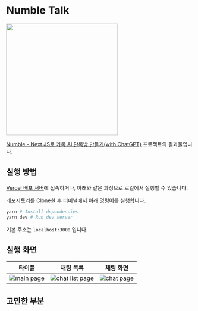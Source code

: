 # Numble Talk

<img src='https://user-images.githubusercontent.com/46566891/233397690-8f2a76c3-900d-4da8-9176-3559ca31a5dd.png' width=300>

[Numble - Next.JS로 카톡 AI 단톡방 만들기(with ChatGPT)](https://www.numble.it/deepdive/29) 프로젝트의 결과물입니다.

## 실행 방법

[Vercel 배포 서버](https://numble-talk.vercel.app/)에 접속하거나, 아래와 같은 과정으로 로컬에서 실행할 수 있습니다.

레포지토리를 Clone한 후 터미널에서 아래 명령어를 실행합니다.

```zsh
yarn # Install dependencies
yarn dev # Run dev server
```

기본 주소는 `localhost:3000` 입니다.

## 실행 화면

| 타이틀                                                                                                              | 채팅 목록                                                                                                                | 채팅 화면                                                                                                           |
| ------------------------------------------------------------------------------------------------------------------- | ------------------------------------------------------------------------------------------------------------------------ | ------------------------------------------------------------------------------------------------------------------- |
| ![main page](https://user-images.githubusercontent.com/46566891/233397690-8f2a76c3-900d-4da8-9176-3559ca31a5dd.png) | ![chat list page](https://user-images.githubusercontent.com/46566891/233399563-bb960a5d-d5da-449b-a6ed-0ba7179db298.png) | ![chat page](https://user-images.githubusercontent.com/46566891/233397617-60dd5ee5-d8d2-4100-9f7c-62a5dd4fe7e1.png) |

## 고민한 부분
